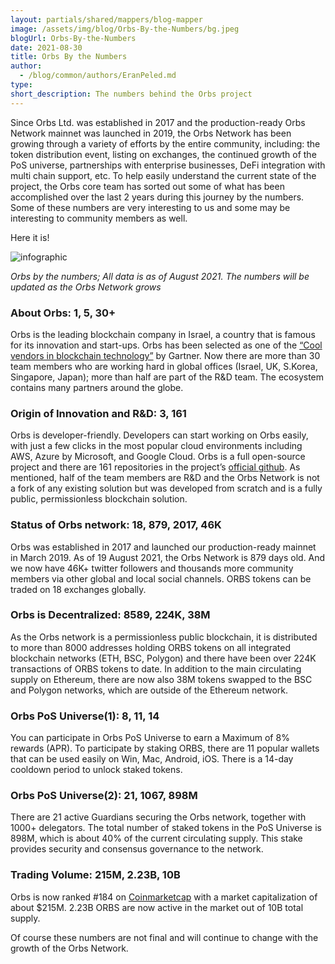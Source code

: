 ```yaml
---
layout: partials/shared/mappers/blog-mapper
image: /assets/img/blog/Orbs-By-the-Numbers/bg.jpeg
blogUrl: Orbs-By-the-Numbers
date: 2021-08-30
title: Orbs By the Numbers 
author:
  - /blog/common/authors/EranPeled.md
type:
short_description: The numbers behind the Orbs project
---
```


Since Orbs Ltd. was established in 2017 and the production-ready Orbs Network mainnet was launched in 2019, the Orbs Network has been growing through a variety of efforts by the entire community, including: the token distribution event, listing on exchanges, the continued growth of the PoS universe, partnerships with enterprise businesses, DeFi integration with multi chain support, etc. To help easily understand the current state of the project, the Orbs core team  has  sorted out some of what has been accomplished  over the last 2 years during this journey by the numbers. Some of these numbers are very interesting to us and some may be interesting to community members as well.

Here it is!

![infographic](/assets/img/blog/Orbs-By-the-Numbers/img1.jpg)

_Orbs by the numbers; All data is as of August 2021. The numbers will be updated as the Orbs Network grows_

### About Orbs: 1, 5, 30+

Orbs is the leading blockchain company in Israel, a country that is famous for its innovation and start-ups. Orbs has been selected as one of the [“Cool vendors in blockchain technology”](https://www.gartner.com/en/documents/3889066) by Gartner. Now there are more than 30 team members who are working hard in global offices (Israel, UK, S.Korea, Singapore, Japan); more than half are part of the R&D team. The ecosystem contains many partners around the globe.

### Origin of Innovation and R&D: 3, 161

Orbs is developer-friendly. Developers can start working on Orbs easily, with just a few clicks in the most popular cloud environments including AWS, Azure by Microsoft, and Google Cloud. Orbs is a full open-source project and there are 161 repositories in the project’s [official github](https://github.com/orbs-network). As mentioned, half of the team members are R&D and the Orbs Network is not a fork of any existing solution but was developed from scratch and is a fully public, permissionless blockchain solution.

### Status of Orbs network: 18, 879, 2017, 46K

Orbs was established in 2017 and launched our production-ready mainnet in March 2019. As of 19 August 2021, the Orbs Network is 879 days old. And we now have 46K+ twitter followers and thousands more community members via other global and local social channels. ORBS tokens can be traded on 18 exchanges globally.

### Orbs is Decentralized: 8589, 224K, 38M

As the Orbs network is a permissionless public blockchain, it is distributed to more than 8000 addresses holding ORBS tokens on all integrated blockchain networks (ETH, BSC, Polygon) and there have been over 224K transactions of ORBS tokens to date. In addition to the main circulating supply on Ethereum,  there are now also 38M tokens swapped to the BSC and Polygon networks, which are outside of the Ethereum network.

### Orbs PoS Universe(1): 8, 11, 14

You can participate in Orbs PoS Universe to earn a Maximum of 8% rewards (APR). To participate by staking ORBS, there are 11 popular wallets that can be used easily on Win, Mac, Android, iOS. There is a 14-day cooldown period to unlock staked tokens.

### Orbs PoS Universe(2): 21, 1067, 898M

There are 21 active Guardians securing the Orbs network, together with 1000+ delegators. The total number of staked tokens in the PoS Universe is 898M, which is about 40% of the current circulating supply. This stake provides security and consensus governance to the network.

### Trading Volume: 215M, 2.23B, 10B

Orbs is now ranked #184 on [Coinmarketcap](https://coinmarketcap.com/currencies/orbs/) with a market capitalization of about $215M. 2.23B ORBS are now active in the market out of 10B total supply.


Of course these numbers are not final and will continue to change with the growth of the Orbs Network.

